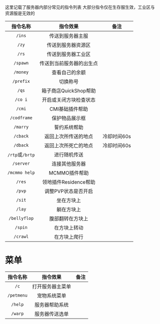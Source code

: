 这里记载了服务器内部分常见的指令列表 
大部分指令仅在生存服生效，工业区与资源服是无效的  


|  指令名称   |      指令效果               |          备注                |
| :---------: | :-------------------------: | :--------------------------: |
|  `/ins`|传送到服务器主服||
|  `/zy`|传送到服务器资源区||
|  `/rs`|传送到服务器工业区||  
|  `/spawn`|传送到当前服务器的出生点||
|  `/money`|查看自己的余额||
|  `/prefix`|切换称号||  
|  `/qs`|箱子商店QuickShop帮助||
|  `/co i`|开启或关闭方块检查状态||
|  `/cmi`|CMI基础插件帮助||
|  `/codframe`|保护物品展示框||
|  `/marry`|誓约系统帮助||
|  `/cback`|返回上次所传送的地点|冷却时间60s|
|  `/dback`|返回上次所死亡的地点|冷却时间60s|
|  `/rtp`或`/brtp`|进行随机传送||
|  `/server`|连接其他服务器||
|  `/mcmmo help`|MCMMO插件帮助||
|  `/res`|领地插件Residence帮助||
|  `/pvp`|调整PVP状态是否开启||
|  `/sit`|坐在方块上||
|  `/lay`|躺在方块上||
|  `/bellyflop`|腹部翻转在方块上||
|  `/spin`|在方块上转动||
|  `/crawl`|在方块上爬行||  

# 菜单

|  指令名称   |      指令效果               |          备注                |
| :---------: | :-------------------------: | :--------------------------: |
|  `/c`|打开服务器主菜单||
|  `/petmenu`|宠物系统菜单||
|  `/help`|服务器帮助系统||
|  `/warp`|服务器传送选单||